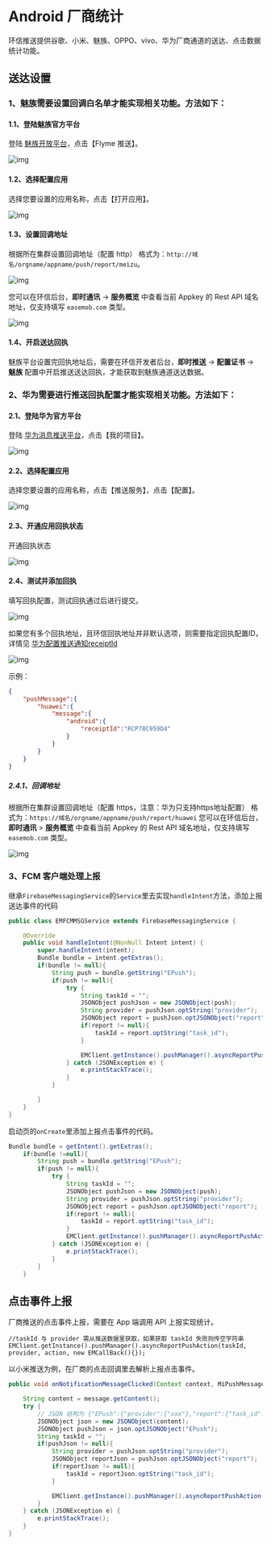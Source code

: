 # Android 厂商统计

环信推送提供谷歌、小米、魅族、OPPO、vivo、华为厂商通道的送达、点击数据统计功能。

## 送达设置

### 1、魅族需要设置回调白名单才能实现相关功能。方法如下：

#### 1.1、登陆魅族官方平台

登陆 [魅族开放平台](https://open.flyme.cn/)，点击【Flyme 推送】。

![img](@static/images/instantpush/push_meizu_flymeconsole.png)

#### 1.2、选择配置应用

选择您要设置的应用名称，点击【打开应用】。

![img](@static/images/instantpush/push_flyme_openapp.png)

#### 1.3、设置回调地址

根据所在集群设置回调地址（配置 http）
格式为：`http://域名/orgname/appname/push/report/meizu`。

![img](@static/images/instantpush/push_flyme_callbackaddr.png)

您可以在环信后台，**即时通讯** → **服务概览** 中查看当前 Appkey 的 Rest API 域名地址，仅支持填写 `easemob.com` 类型。

![img](@static/images/instantpush/push_domain_name.png)

#### 1.4、开启送达回执

魅族平台设置完回执地址后，需要在环信开发者后台，**即时推送** → **配置证书** → **魅族** 配置中开启推送送达回执，才能获取到魅族通道送达数据。 

### 2、华为需要进行推送回执配置才能实现相关功能。方法如下：

#### 2.1、登陆华为官方平台

登陆 [华为消息推送平台](https://developer.huawei.com/consumer/cn/service/josp/agc/index.html#/)，点击【我的项目】。

![img](@static/images/instantpush/push_huawei_console.png)

#### 2.2、选择配置应用

选择您要设置的应用名称，点击【推送服务】，点击【配置】。

![img](@static/images/instantpush/push_huawei_config.png)

#### 2.3、开通应用回执状态

开通回执状态

![img](@static/images/instantpush/push_huawei_callback.png)

#### 2.4、测试并添加回执

填写回执配置，测试回执通过后进行提交。 

![img](@static/images/instantpush/huawei_report_v1.png)

如果您有多个回执地址，且环信回执地址并非默认选项，则需要指定回执配置ID，详情见 [华为配置推送通知receiptId ](push_notification_config.html#华为推送说明)

![img](@static/images/instantpush/huawei_receipt_id.png)

示例：

```json
{
    "pushMessage":{
        "huawei":{
            "message":{
                "android":{
                    "receiptId":"RCP78C959D4"
                }
            }
        }
    }
}
```

##### 2.4.1、回调地址

根据所在集群设置回调地址（配置 https，注意：华为只支持https地址配置）
格式为：`https://域名/orgname/appname/push/report/huawei`
您可以在环信后台，**即时通讯** > **服务概览** 中查看当前 Appkey 的 Rest API 域名地址，仅支持填写 `easemob.com` 类型。 

![img](@static/images/instantpush/push_domain_name.png)

### 3、FCM 客户端处理上报

继承`FirebaseMessagingService`的`Service`里去实现`handleIntent`方法，添加上报送达事件的代码

```java
public class EMFCMMSGService extends FirebaseMessagingService {

    @Override
    public void handleIntent(@NonNull Intent intent) {
        super.handleIntent(intent);
        Bundle bundle = intent.getExtras();
        if(bundle != null){
            String push = bundle.getString("EPush");
            if(push != null){
                try {
                    String taskId = "";
                    JSONObject pushJson = new JSONObject(push);
                    String provider = pushJson.optString("provider");
                    JSONObject report = pushJson.optJSONObject("report");
                    if(report != null){
                        taskId = report.optString("task_id");
                    }

                    EMClient.getInstance().pushManager().asyncReportPushAction(taskId, provider, EMPushManager.EMPushAction.ARRIVE, new EMCallBack() {});
                } catch (JSONException e) {
                    e.printStackTrace();
                }
            }

        }
    }
}
```

启动页的`onCreate`里添加上报点击事件的代码。

```java
Bundle bundle = getIntent().getExtras();
    if(bundle !=null){
        String push = bundle.getString("EPush");
        if(push != null){
            try {
                String taskId = "";
                JSONObject pushJson = new JSONObject(push);
                String provider = pushJson.optString("provider");
                JSONObject report = pushJson.optJSONObject("report");
                if(report != null){
                    taskId = report.optString("task_id");
                }
                EMClient.getInstance().pushManager().asyncReportPushAction(taskId, provider, EMPushManager.EMPushAction.CLICK, new EMCallBack() {});
            } catch (JSONException e) {
                e.printStackTrace();
            }
        }
    }
```

## 点击事件上报

厂商推送的点击事件上报，需要在 App 端调用 API 上报实现统计。

```
//taskId 与 provider 需从推送数据里获取，如果获取 taskId 失败则传空字符串
EMClient.getInstance().pushManager().asyncReportPushAction(taskId, provider, action, new EMCallBack(){});
```

以小米推送为例，在厂商的点击回调里去解析上报点击事件。

```java
public void onNotificationMessageClicked(Context context, MiPushMessage message) {

    String content = message.getContent();
    try {
    	// JSON 结构为 {"EPush":{"provider":{"xxx"},"report":{"task_id":"xxx"}}}
        JSONObject json = new JSONObject(content);
        JSONObject pushJson = json.optJSONObject("EPush");
        String taskId = "";
        if(pushJson != null){
            String provider = pushJson.optString("provider");
            JSONObject reportJson = pushJson.optJSONObject("report");
            if(reportJson != null){
                taskId = reportJson.optString("task_id");
            }

            EMClient.getInstance().pushManager().asyncReportPushAction(taskId, provider, EMPushManager.EMPushAction.CLICK, new EMCallBack() {});
        }
    } catch (JSONException e) {
        e.printStackTrace();
    }
}
```